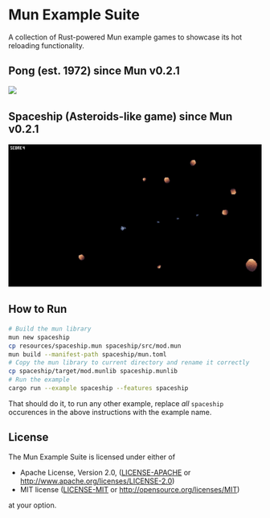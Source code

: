 # Mun Example Suite

A collection of Rust-powered Mun example games to showcase its hot reloading functionality.

## Pong (est. 1972) since Mun v0.2.1

![](images/pong.png)

## Spaceship (Asteroids-like game) since Mun v0.2.1

![](images/spaceship.png)

## How to Run
```sh
# Build the mun library
mun new spaceship
cp resources/spaceship.mun spaceship/src/mod.mun
mun build --manifest-path spaceship/mun.toml
# Copy the mun library to current directory and rename it correctly
cp spaceship/target/mod.munlib spaceship.munlib
# Run the example
cargo run --example spaceship --features spaceship
```

That should do it, to run any other example, replace *all* `spaceship` occurences in the above instructions with the example name.

## License

The Mun Example Suite is licensed under either of

 * Apache License, Version 2.0, ([LICENSE-APACHE](LICENSE-APACHE) or
   http://www.apache.org/licenses/LICENSE-2.0)
 * MIT license ([LICENSE-MIT](LICENSE-MIT) or
   http://opensource.org/licenses/MIT)

 at your option.
